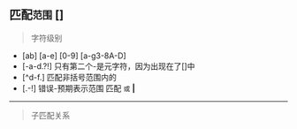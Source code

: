 匹配`范围` **[]**
---
> 字符级别
- [ab] [a-e] [0-9] [a-g3-8A-D]
- [-a-d.?!]     只有第二个-是元字符，因为出现在了[]中
- [^d-f.]   匹配非括号范围内的
- [.-!] 错误-预期表示范围
匹配 `或` **|**
----
> 子匹配关系
